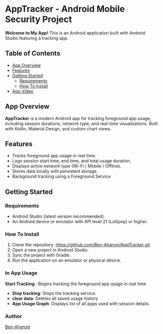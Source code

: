 # AppTracker - Android Mobile Security Project

**Welcome to My App!** This is an Android application built with Android Studio featuring a tracking app.

## Table of Contents
- [App Overview](#app-overview)
- [Features](#features)
- [Getting Started](#getting-started)
  - [Requirements](#requirements)
  - [How To Install](#how-to-install)
- [App Video](#app-video)

## App Overview
**AppTracker** is a modern Android app for tracking foreground app usage, including session durations, network type, and real-time visualizations. Built with Kotlin, Material Design, and custom chart views.

## Features
- Tracks foreground app usage in real time.
- Logs session start time, end time, and total usage duration.
- Displays active network type (Wi-Fi / Mobile / Offline).
- Stores data locally with persistent storage.
- Background tracking using a Foreground Service

## Getting Started

### Requirements
- Android Studio (latest version recommended).
- An Android device or emulator with API level 21 (Lollipop) or higher.


### How To Install
1. Clone the repository: https://github.com/Ben-Aharoni/AppTracker.git
2. Open a new project in Android Studio.
4. Sync the project with Gradle.
5. Run the application on an emulator or physical device.

### In App Usage
**Start Tracking** : Begins tracking the foreground app usage in real time
- **Stop tracking**: Stops the tracking service.
- **clear data**: Deletes all saved usage history
- **App Usage Graph**:  Displays list of all apps used with session details

### Author
[Ben-Aharoni](https://github.com/Ben-Aharoni)
